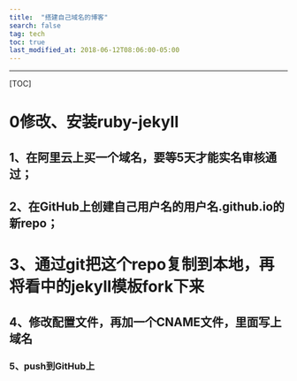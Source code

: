 ```yaml
---
title:  "搭建自己域名的博客"
search: false
tag: tech
toc: true
last_modified_at: 2018-06-12T08:06:00-05:00
---
```


----

[TOC]



# 0修改、安装ruby-jekyll

## 1、在阿里云上买一个域名，要等5天才能实名审核通过；

## 2、在GitHub上创建自己用户名的用户名.github.io的新repo；

# 3、通过git把这个repo复制到本地，再将看中的jekyll模板fork下来

## 4、修改配置文件，再加一个CNAME文件，里面写上域名

### 5、push到GitHub上